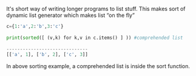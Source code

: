 


  
It's short way of writing longer programs to list stuff. This makes sort of dynamic list generator which makes list “on the fly”  
  

```python
c={1:'a',2:'b',3:'c'}  
  
print(sorted([ (v,k) for k,v in c.items() ] )) #comprehended list  
  
------------------------------  
[['a', 1], ['b', 2], ['c', 3]]
```
  
  
In above sorting example, a comprehended list is inside the sort function.